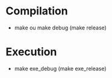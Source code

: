 # Compilation

 - make ou make debug (make release)

# Execution

 - make exe_debug (make exe_release)